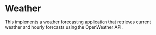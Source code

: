 # Weather
This implements a weather forecasting application that retrieves current weather and hourly forecasts using the OpenWeather API.
